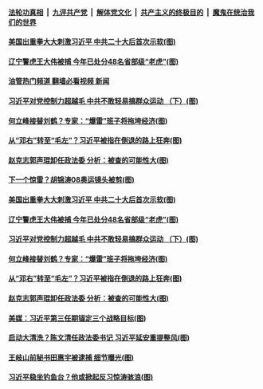 ####  [法轮功真相](../../../../basic/blob/master/README.md?t=11011301) &nbsp;|&nbsp; [九评共产党](../../../../9ping.md/blob/master/README.md?t=11011301) &nbsp;|&nbsp; [解体党文化](../../../../jtdwh.md/blob/master/README.md?t=11011301)  &nbsp;|&nbsp; [共产主义的终极目的](../../../../gczydzjmd.md/blob/master/README.md?t=11011301) &nbsp;|&nbsp; [魔鬼在统治我们的世界](../../../../mgztzwmdsj.md/blob/master/README.md?t=11011301) 

#### [美国出重拳大大刺激习近平 中共二十大后首次示软(图)](../pages/p2/1020551.md?t=11011301) 

#### [辽宁警虎王大伟被捕 今年已处分48名省部级“老虎”(图)](../pages/p2/1020544.md?t=11011301) 

#### [油管热门频道 翻墙必看视频 新闻](http://209.250.226.216:81/youtube.html?11011301)

#### [习近平对党控制力超越毛 中共不敢轻易搞群众运动 （下）(图)](../pages/p2/1020287.md?t=11011301) 

#### [何立峰接替刘鹤？专家：“爆雷”班子将拖垮经济(图)](../pages/p2/1020506.md?t=11011301) 

#### [从“邓右”转至“毛左”？习近平被指在倒退的路上狂奔(图)](../pages/p2/1020437.md?t=11011301) 

#### [赵克志郭声琨卸任政法委 分析：被查的可能性大(图)](../pages/p2/1020456.md?t=11011301) 


#### [下一个惊雷？胡锦涛08奥运镜头被剪(图)](../pages/p2/1020517.md?t=11011301) 

#### [美国出重拳大大刺激习近平 中共二十大后首次示软(图)](../pages/p2/1020551.md?t=11011301) 


#### [辽宁警虎王大伟被捕 今年已处分48名省部级“老虎”(图)](../pages/p2/1020544.md?t=11011301) 



#### [习近平对党控制力超越毛 中共不敢轻易搞群众运动 （下）(图)](../pages/p2/1020287.md?t=11011301) 

#### [何立峰接替刘鹤？专家：“爆雷”班子将拖垮经济(图)](../pages/p2/1020506.md?t=11011301) 


#### [从“邓右”转至“毛左”？习近平被指在倒退的路上狂奔(图)](../pages/p2/1020437.md?t=11011301) 

#### [赵克志郭声琨卸任政法委 分析：被查的可能性大(图)](../pages/p2/1020456.md?t=11011301) 

#### [美媒：习近平第三任期锚定三个战略目标(图)](../pages/p2/1020440.md?t=11011301) 


#### [启动大清洗？陈文清任政法委书记 习近平延安重提整风(图)](../pages/p2/1020375.md?t=11011301) 


#### [王岐山前秘书田惠宇被逮捕 细节曝光(图)](../pages/p2/1020404.md?t=11011301) 

#### [习近平稳坐钓鱼台？他或掀起反习惊涛骇浪(图)](../pages/p2/1020372.md?t=11011301) 



<img src='http://gfw-breaker.win/goodnews/indexes/p2.md' width='0px' height='0px'/>
